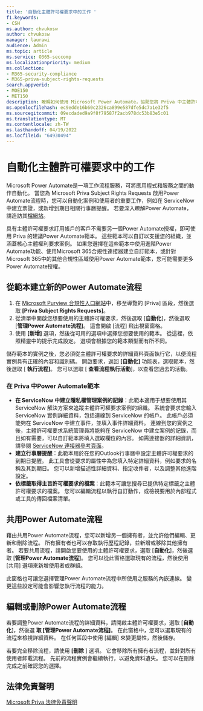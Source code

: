 ```yaml
---
title: '自動化主體許可權要求中的工作 '
f1.keywords:
- CSH
ms.author: chvukosw
author: chvukosw
manager: laurawi
audience: Admin
ms.topic: article
ms.service: O365-seccomp
ms.localizationpriority: medium
ms.collection:
- M365-security-compliance
- M365-priva-subject-rights-requests
search.appverid:
- MOE150
- MET150
description: 瞭解如何使用 Microsoft Power Automate，協助您將 Priva 中主體許可權要求的基本工作自動化。
ms.openlocfilehash: ec9edde16b60c2326ca899e587dfe5dc7a1e32f5
ms.sourcegitcommit: 09ecdaded9a9f8f79587f2acb978dc53b83e5c01
ms.translationtype: MT
ms.contentlocale: zh-TW
ms.lasthandoff: 04/19/2022
ms.locfileid: "64930494"
---
```

# <a name="automate-tasks-in-subject-rights-requests"></a>自動化主體許可權要求中的工作 

Microsoft Power Automate是一項工作流程服務，可將應用程式和服務之間的動作自動化。 當您為 Microsoft Priva Subject Rights Requests 啟用Power Automate流程時，您可以自動化案例和使用者的重要工作，例如在 ServiceNow 中建立票證，或新增到期日相關行事曆提醒。 若要深入瞭解Power Automate，請造訪其[檔網站](/power-automate/getting-started)。

具有主體許可權要求訂用帳戶的客戶不需要另一個Power Automate授權，即可使用 Priva 的建議Power Automate範本。 這些範本可以自訂以支援您的組織，並涵蓋核心主體權利要求案例。 如果您選擇在這些範本中使用進階Power Automate功能、使用Microsoft 365合規性連接器建立自訂範本，或針對Microsoft 365中的其他合規性區域使用Power Automate範本，您可能需要更多Power Automate授權。

## <a name="create-a-new-power-automate-flow-from-a-template"></a>從範本建立新的Power Automate流程

1. 在 [Microsoft Purview 合規性入口網站](https://compliance.microsoft.com/)中，移至導覽的 [Priva] 區段，然後選取 **[Priva Subject Rights Requests]**。
1. 從清單中開啟您想要使用的主體許可權要求，然後選取 [**自動化**]，然後選取 [**管理Power Automate流程]**。 這會開啟 [流程] 飛出視窗窗格。
1. 使用 **[新增]** 選項，然後從可用的選項中選擇您想要使用的範本。 從這裡，依照精靈中的提示完成設定。 選項會根據您的範本類型而有所不同。

儲存範本的實例之後，您必須從主體許可權要求的詳細資料頁面執行它，以便流程實例具有正確的內容和識別碼。 開啟要求，返回 **[自動化]** 功能表，選取範本，然後選取 [ **執行流程]**。 您可以選取 [ **查看流程執行活動**]，以查看您過去的活動。

### <a name="power-automate-templates-in-priva"></a>在 Priva 中Power Automate範本

- **在 ServiceNow 中建立隱私權管理案例的記錄**：此範本適用于想要使用其 ServiceNow 解決方案來追蹤主體許可權要求案例的組織。 系統會要求您輸入 ServiceNow 實例詳細資料，包括連線到 ServiceNow 的帳戶。 此帳戶必須能夠在 ServiceNow 中建立事件，並填入事件詳細資料。 連線到您的實例之後，主體許可權要求系統管理員將能夠在 ServiceNow 中建立案例的記錄，而且如有需要，可以自訂範本將填入選取欄位的內容。 如需連接器的詳細資訊，請參閱 [ServiceNow 連接器參考頁面](/connectors/service-now/)。
- **建立行事曆提醒**：此範本用於在您的Outlook行事曆中設定主體許可權要求的到期日提醒。 此工具會從要求的屬性中為您填入特定詳細資料，例如要求的名稱及其到期日。 您可以新增描述性詳細資料、指定收件者，以及調整其他進階設定。
- **依標籤取得主旨許可權要求的檔案**：此範本可讓您搜尋已提供特定標籤之主體許可權要求的檔案。 您可以編輯流程以執行自訂動作，或檢視要用於內部程式或工具的傳回檔案清單。

## <a name="share-a-power-automate-flow"></a>共用Power Automate流程

藉由共用Power Automate流程，您可以新增另一個擁有者，並允許他們編輯、更新和刪除流程。 所有擁有者也可以存取執行歷程記錄，並新增或移除其他擁有者。 若要共用流程，請開啟您要使用的主體許可權要求，選取 [**自動化**]，然後選取 [**管理Power Automate流程]**。 您可以從此窗格選取現有的流程，然後使用 [共用] 選項來新增使用者或群組。

此窗格也可讓您選擇管理Power Automate流程中所使用之服務的內嵌連線。 變更這些設定可能會影響您執行流程的能力。

## <a name="edit-or-delete-power-automate-flow"></a>編輯或刪除Power Automate流程

若要調整Power Automate流程的詳細資料，請開啟主體許可權要求，選取 [**自動化**]，然後選 **取 [管理Power Automate流程]**。 在此窗格中，您可以選取現有的流程來檢視詳細資料。 在任何區段中使用 [編輯] 來變更屬性，然後儲存。

若要完全移除流程，請使用 **[刪除** ] 選項。 它會移除所有擁有者流程，並針對所有使用者卸載流程。 先前的流程實例會繼續執行，以避免資料遺失。 您可以在刪除完成之前確認您的選擇。

## <a name="legal-disclaimer"></a>法律免責聲明

[Microsoft Priva 法律免責聲明](priva-disclaimer.md)
